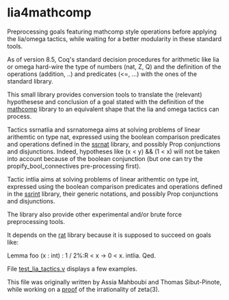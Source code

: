 # lia4mathcomp
Preprocessing goals featuring mathcomp style operations before applying the lia/omega tactics, while waiting for a better modularity in these standard tools.

As of version 8.5, Coq's standard decision procedures for arithmetic like lia or omega hard-wire the type of numbers (nat, Z, Q) and the definition of the operations (addition, ..) and predicates (<=, ...) with the ones of the standard library.

This small library provides conversion tools to translate the (relevant) hypothesese and conclusion of a goal stated with the definition of the [mathcomp](https://github.com/math-comp/math-comp) library to an equivalent shape that the lia and omega tactics can process.

Tactics ssrnatlia and ssrnatomega aims at solving problems of linear arithemtic on type nat, expressed using the boolean comparison predicates and operations defined in the [ssrnat](https://github.com/math-comp/math-comp/blob/master/mathcomp/ssreflect/ssrnat.v) library, and possibly Prop conjunctions and disjunctions. Indeed, hypotheses like (x < y) && (1 < x) will not be taken into account because of the boolean conjunction (but one can try the propify_bool_connectives pre-processing first).

Tactic intlia aims at solving problems of linear arithemtic on type int, expressed using the boolean comparison predicates and operations defined in the [ssrint](https://github.com/math-comp/math-comp/blob/master/mathcomp/algebra/ssrint.v) library,  their generic notations, and  possibly Prop conjunctions and disjunctions.

The library also provide other experimental and/or brute force preprocessing tools.

It depends on the [rat](https://github.com/math-comp/math-comp/blob/master/mathcomp/algebra/rat.v) library because it is supposed to succeed on goals like:

Lemma foo (x : int) : 1 / 2%:R < x -> 0 < x.
intlia.
Qed.

File [test_lia_tactics.v](./test_lia_tactics.v) displays a few examples.

This file was originally written by Assia Mahboubi and Thomas Sibut-Pinote, while working on a [proof]( https://hal.inria.fr/hal-00984057) of the irrationality of zeta(3).
